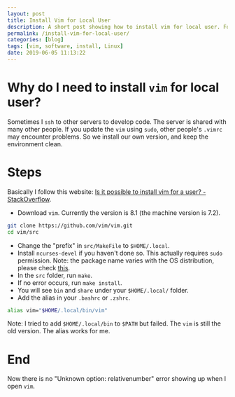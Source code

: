 ```yaml
---
layout: post
title: Install Vim for Local User
description: A short post showing how to install vim for local user. For my own record
permalink: /install-vim-for-local-user/
categories: [blog]
tags: [vim, software, install, Linux]
date: 2019-06-05 11:13:22 
---
```


# Why do I need to install `vim` for local user?

Sometimes I `ssh` to other servers to develop code. The server is shared with many other people. If you update the `vim` using `sudo`, other people's `.vimrc` may encounter problems. So we install our own version, and keep the environment clean.

# Steps

Basically I follow this website: [Is it possible to install vim for a user? - StackOverflow](https://superuser.com/questions/228366/is-it-possible-to-install-vim-for-a-user).

-   Download `vim`. Currently the version is 8.1 (the machine version is 7.2).

```sh
git clone https://github.com/vim/vim.git
cd vim/src
```

-   Change the "prefix" in `src/MakeFile` to `$HOME/.local`.
-   Install `ncurses-devel` if you haven't done so. This actually requires `sudo` permission. Note: the package name varies with the OS distribution, please check [this](https://www.ostechnix.com/how-to-install-ncurses-library-in-linux/).
-   In the `src` folder, run `make`.
-   If no error occurs, run `make install`.
-   You will see `bin` and `share` under your `$HOME/.local/` folder.
-   Add the alias in your `.bashrc` or `.zshrc`.

```sh
alias vim="$HOME/.local/bin/vim"
```

Note: I tried to add `$HOME/.local/bin` to `$PATH` but failed. The `vim` is still the old version. The alias works for me.

# End

Now there is no "Unknown option: relativenumber" error showing up when I open `vim`.
